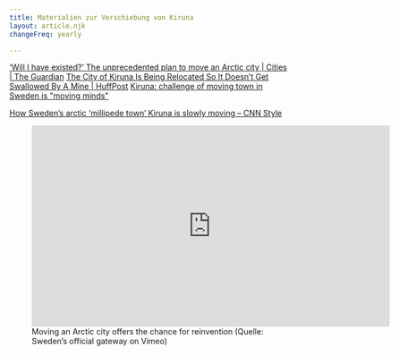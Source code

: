 ```yaml
---
title: Materialien zur Verschiebung von Kiruna
layout: article.njk
changeFreq: yearly

---
```


[‘Will I have existed?’ The unprecedented plan to move an Arctic city | Cities | The Guardian](https://www.theguardian.com/cities/2018/dec/02/kiruna-swedish-arctic-town-had-to-move-reindeer-herders-in-the-way "'Will I have existed?' The unprecedented plan to move an Arctic city | Cities | The Guardian") [The City of Kiruna Is Being Relocated So It Doesn’t Get Swallowed By A Mine | HuffPost](https://www.huffpost.com/entry/kiruna-sweden-city-move-mine-lkab_n_5c02ff0ee4b04fb21168a25b "The City of Kiruna Is Being Relocated So It Doesn't Get Swallowed By A Mine | HuffPost") [Kiruna: challenge of moving town in Sweden is "moving minds"](https://www.dezeen.com/2019/02/18/kiruna-moving-town-sweden-mining-climate-change/ "Kiruna: challenge of moving town in Sweden is 'moving minds'")

[How Sweden’s arctic ‘millipede town’ Kiruna is slowly moving – CNN Style](https://edition.cnn.com/style/article/sweden-kiruna-relocation/index.html)

<figure>

<iframe src="https://player.vimeo.com/video/114641921" webkitallowfullscreen="" mozallowfullscreen="" allowfullscreen="" width="640" height="360" frameborder="0"></iframe>

<figcaption>Moving an Arctic city offers the chance for reinvention (Quelle: Sweden’s official gateway on Vimeo)</figcaption>

</figure>
